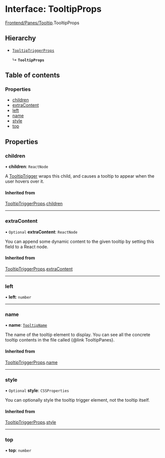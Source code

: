 # Interface: TooltipProps

[Frontend/Panes/Tooltip](../modules/Frontend_Panes_Tooltip.md).TooltipProps

## Hierarchy

- [`TooltipTriggerProps`](Frontend_Panes_Tooltip.TooltipTriggerProps.md)

  ↳ **`TooltipProps`**

## Table of contents

### Properties

- [children](Frontend_Panes_Tooltip.TooltipProps.md#children)
- [extraContent](Frontend_Panes_Tooltip.TooltipProps.md#extracontent)
- [left](Frontend_Panes_Tooltip.TooltipProps.md#left)
- [name](Frontend_Panes_Tooltip.TooltipProps.md#name)
- [style](Frontend_Panes_Tooltip.TooltipProps.md#style)
- [top](Frontend_Panes_Tooltip.TooltipProps.md#top)

## Properties

### children

• **children**: `ReactNode`

A [TooltipTrigger](../modules/Frontend_Panes_Tooltip.md#tooltiptrigger) wraps this child, and causes a tooltip to appear when the user hovers
over it.

#### Inherited from

[TooltipTriggerProps](Frontend_Panes_Tooltip.TooltipTriggerProps.md).[children](Frontend_Panes_Tooltip.TooltipTriggerProps.md#children)

---

### extraContent

• `Optional` **extraContent**: `ReactNode`

You can append some dynamic content to the given tooltip by setting this field to a React node.

#### Inherited from

[TooltipTriggerProps](Frontend_Panes_Tooltip.TooltipTriggerProps.md).[extraContent](Frontend_Panes_Tooltip.TooltipTriggerProps.md#extracontent)

---

### left

• **left**: `number`

---

### name

• **name**: [`TooltipName`](../enums/Frontend_Game_WindowManager.TooltipName.md)

The name of the tooltip element to display. You can see all the concrete tooltip contents in
the file called {@link TooltipPanes}.

#### Inherited from

[TooltipTriggerProps](Frontend_Panes_Tooltip.TooltipTriggerProps.md).[name](Frontend_Panes_Tooltip.TooltipTriggerProps.md#name)

---

### style

• `Optional` **style**: `CSSProperties`

You can optionally style the tooltip trigger element, not the tooltip itself.

#### Inherited from

[TooltipTriggerProps](Frontend_Panes_Tooltip.TooltipTriggerProps.md).[style](Frontend_Panes_Tooltip.TooltipTriggerProps.md#style)

---

### top

• **top**: `number`
